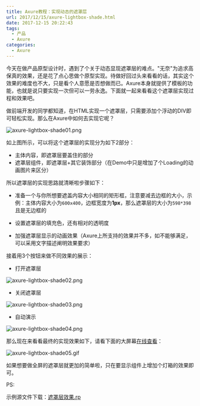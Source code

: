 ```yaml
---
title: Axure教程：实现动态的遮罩层
url: 2017/12/15/axure-lightbox-shade.html
date: 2017-12-15 20:22:43
tags:
  - 产品
  - Axure
categories:
  - Axure
---
```


今天在做产品原型设计时，遇到了个关于动态显现遮罩层的难点。"无奈"为追求高保真的效果，还是花了点心思做个原型实现。待做好回过头来看看的话，其实这个效果的难度也不大，只是看个人意愿是否想做而已。Axure本身就提供了模板的功能，也就是说只要实现一次但可以一劳永逸。下面就一起来看看这个遮罩层实现过程和效果吧。

<!--more-->


做前端开发的同学都知道，在HTML实现一个遮罩层，只需要添加个浮动的DIV即可轻松实现。那么在Axure中如何去实现它呢？

![axure-lightbox-shade01.png](http://siteimgs.lisenhui.cn/2017/12-15-axure-lightbox-shade01.png-alias)

如上图所示，可以将这个遮罩层的实现分为如下2部分：

- 主体内容，即遮罩层要盖住的部分
- 遮罩层组件，即遮罩层+其它装饰部分（在Demo中只是增加了个Loading的动画图片来区分）

所以遮罩层的实现思路就清晰啦步骤如下：

- 准备一个与你所想要遮盖内容大小相同的矩形框，注意要减去边框的大小，示例：主体内容大小为`600x400`，边框宽度为**1px**，那么遮罩层的大小为`598*398`且是无边框的

- 设置遮罩层的填充色，还有相对的透明度

- 加强遮罩层显示的动画效果（Axure上所支持的效果并不多，如不能够满足，可以采用文字描述阐明效果要求）

接着用3个按钮来做不同效果的展示：

- 打开遮罩层

![axure-lightbox-shade02.png](http://siteimgs.lisenhui.cn/2017/12-15-axure-lightbox-shade02.png-alias)

- 关闭遮罩层

![axure-lightbox-shade03.png](http://siteimgs.lisenhui.cn/2017/12-15-axure-lightbox-shade03.png-alias)

-  自动演示

![axure-lightbox-shade04.png](http://siteimgs.lisenhui.cn/2017/12-15-axure-lightbox-shade04.png-alias)

那么现在来看看最终的实现效果如下，请看下面的大屏幕[在线查看](https://7m9t2k.axshare.com/)：

![axure-lightbox-shade05.gif](http://siteimgs.lisenhui.cn/2017/12-15-axure-lightbox-shade05.gif-alias)


如果想要做全屏的遮罩层就更加的简单啦，只在要显示组件上增加个灯箱的效果即可。

PS:

示例源文件下载：[遮罩层效果.rp](https://download.csdn.net/download/lisenhui_19/10535345)

